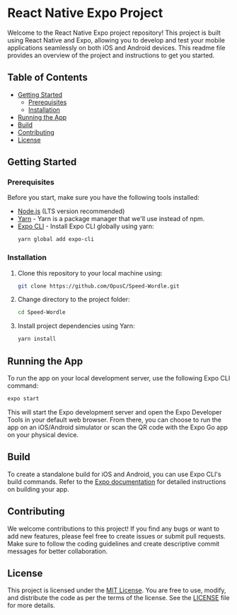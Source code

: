 # React Native Expo Project

Welcome to the React Native Expo project repository! This project is built using React Native and Expo, allowing you to develop and test your mobile applications seamlessly on both iOS and Android devices. This readme file provides an overview of the project and instructions to get you started.

## Table of Contents

- [Getting Started](#getting-started)
  - [Prerequisites](#prerequisites)
  - [Installation](#installation)
- [Running the App](#running-the-app)
- [Build](#build)
- [Contributing](#contributing)
- [License](#license)

## Getting Started

### Prerequisites

Before you start, make sure you have the following tools installed:

- [Node.js](https://nodejs.org) (LTS version recommended)
- [Yarn](https://yarnpkg.com/) - Yarn is a package manager that we'll use instead of npm.
- [Expo CLI](https://docs.expo.dev/get-started/installation/) - Install Expo CLI globally using yarn:
  ```bash
  yarn global add expo-cli
  ```

### Installation

1. Clone this repository to your local machine using:

   ```bash
   git clone https://github.com/OpusC/Speed-Wordle.git
   ```

2. Change directory to the project folder:

   ```bash
   cd Speed-Wordle
   ```

3. Install project dependencies using Yarn:

   ```bash
   yarn install
   ```

## Running the App

To run the app on your local development server, use the following Expo CLI command:

```bash
expo start
```

This will start the Expo development server and open the Expo Developer Tools in your default web browser. From there, you can choose to run the app on an iOS/Android simulator or scan the QR code with the Expo Go app on your physical device.

## Build

To create a standalone build for iOS and Android, you can use Expo CLI's build commands. Refer to the [Expo documentation](https://docs.expo.dev/distribution/building-standalone-apps/) for detailed instructions on building your app.

## Contributing

We welcome contributions to this project! If you find any bugs or want to add new features, please feel free to create issues or submit pull requests. Make sure to follow the coding guidelines and create descriptive commit messages for better collaboration.

## License

This project is licensed under the [MIT License](LICENSE). You are free to use, modify, and distribute the code as per the terms of the license. See the [LICENSE](LICENSE) file for more details.